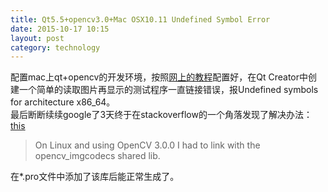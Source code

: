```yaml
---
title: Qt5.5+opencv3.0+Mac OSX10.11 Undefined Symbol Error  
date: 2015-10-17 10:15  
layout: post  
category: technology
---  
```

配置mac上qt+opencv的开发环境，按照[网上的教程](http://blog.sciencenet.cn/blog-702148-657754.html)配置好，在Qt Creator中创建一个简单的读取图片再显示的测试程序一直链接错误，报Undefined symbols for architecture x86_64。  
最后断断续续google了3天终于在stackoverflow的一个角落发现了解决办法：[this](http://stackoverflow.com/questions/14940126/opencv-2-4-3-cant-find-imread-and-surffeaturedetectordetect)  
>On Linux and using OpenCV 3.0.0 I had to link with the opencv_imgcodecs shared lib.   

在*.pro文件中添加了该库后能正常生成了。
